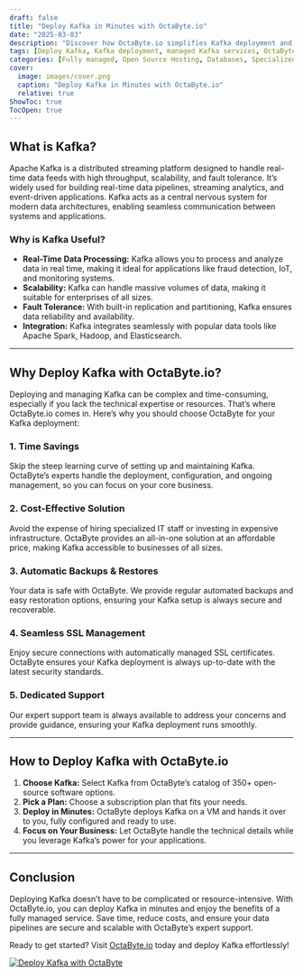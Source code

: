```yaml
---
draft: false
title: "Deploy Kafka in Minutes with OctaByte.io"
date: "2025-03-03"
description: "Discover how OctaByte.io simplifies Kafka deployment and management. Learn what Kafka is, why it’s essential for modern data pipelines, and how OctaByte’s fully managed services save you time, money, and effort."
tags: [Deploy Kafka, Kafka deployment, managed Kafka services, OctaByte, Kafka benefits, Kafka for data pipelines, managed open-source software, Kafka hosting, Kafka setup, Kafka management]
categories: [Fully managed, Open Source Hosting, Databases, Specialized Databases]
cover:
  image: images/cover.png
  caption: "Deploy Kafka in Minutes with OctaByte.io"
  relative: true
ShowToc: true
TocOpen: true
---
```



## What is Kafka?

Apache Kafka is a distributed streaming platform designed to handle real-time data feeds with high throughput, scalability, and fault tolerance. It’s widely used for building real-time data pipelines, streaming analytics, and event-driven applications. Kafka acts as a central nervous system for modern data architectures, enabling seamless communication between systems and applications.

### Why is Kafka Useful?

- **Real-Time Data Processing:** Kafka allows you to process and analyze data in real time, making it ideal for applications like fraud detection, IoT, and monitoring systems.  
- **Scalability:** Kafka can handle massive volumes of data, making it suitable for enterprises of all sizes.  
- **Fault Tolerance:** With built-in replication and partitioning, Kafka ensures data reliability and availability.  
- **Integration:** Kafka integrates seamlessly with popular data tools like Apache Spark, Hadoop, and Elasticsearch.  

---

## Why Deploy Kafka with OctaByte.io?

Deploying and managing Kafka can be complex and time-consuming, especially if you lack the technical expertise or resources. That’s where OctaByte.io comes in. Here’s why you should choose OctaByte for your Kafka deployment:

### 1. **Time Savings**  
Skip the steep learning curve of setting up and maintaining Kafka. OctaByte’s experts handle the deployment, configuration, and ongoing management, so you can focus on your core business.

### 2. **Cost-Effective Solution**  
Avoid the expense of hiring specialized IT staff or investing in expensive infrastructure. OctaByte provides an all-in-one solution at an affordable price, making Kafka accessible to businesses of all sizes.

### 3. **Automatic Backups & Restores**  
Your data is safe with OctaByte. We provide regular automated backups and easy restoration options, ensuring your Kafka setup is always secure and recoverable.

### 4. **Seamless SSL Management**  
Enjoy secure connections with automatically managed SSL certificates. OctaByte ensures your Kafka deployment is always up-to-date with the latest security standards.

### 5. **Dedicated Support**  
Our expert support team is always available to address your concerns and provide guidance, ensuring your Kafka deployment runs smoothly.

---

## How to Deploy Kafka with OctaByte.io

1. **Choose Kafka:** Select Kafka from OctaByte’s catalog of 350+ open-source software options.  
2. **Pick a Plan:** Choose a subscription plan that fits your needs.  
3. **Deploy in Minutes:** OctaByte deploys Kafka on a VM and hands it over to you, fully configured and ready to use.  
4. **Focus on Your Business:** Let OctaByte handle the technical details while you leverage Kafka’s power for your applications.  

---

## Conclusion

Deploying Kafka doesn’t have to be complicated or resource-intensive. With OctaByte.io, you can deploy Kafka in minutes and enjoy the benefits of a fully managed service. Save time, reduce costs, and ensure your data pipelines are secure and scalable with OctaByte’s expert support.  

Ready to get started? Visit [OctaByte.io](https://octabyte.io) today and deploy Kafka effortlessly!

[![Deploy Kafka with OctaByte](/images/deploy-on-octabyte.png)](https://octabyte.io/fully-managed-open-source-services/databases/specialized-databases/kafka)